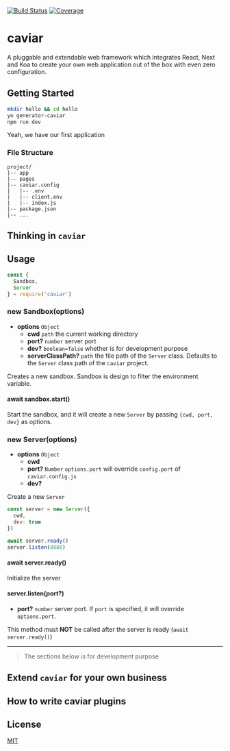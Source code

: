 [![Build Status](https://travis-ci.org/kaelzhang/caviar.svg?branch=master)](https://travis-ci.org/kaelzhang/caviar)
[![Coverage](https://codecov.io/gh/kaelzhang/caviar/branch/master/graph/badge.svg)](https://codecov.io/gh/kaelzhang/caviar)
<!-- optional appveyor tst
[![Windows Build Status](https://ci.appveyor.com/api/projects/status/github/kaelzhang/caviar?branch=master&svg=true)](https://ci.appveyor.com/project/kaelzhang/caviar)
-->
<!-- optional npm version
[![NPM version](https://badge.fury.io/js/caviar.svg)](http://badge.fury.io/js/caviar)
-->
<!-- optional npm downloads
[![npm module downloads per month](http://img.shields.io/npm/dm/caviar.svg)](https://www.npmjs.org/package/caviar)
-->
<!-- optional dependency status
[![Dependency Status](https://david-dm.org/kaelzhang/caviar.svg)](https://david-dm.org/kaelzhang/caviar)
-->

# caviar

A pluggable and extendable web framework which integrates React, Next and Koa to create your own web application out of the box with even zero configuration.

## Getting Started

```sh
mkdir hello && cd hello
yo generator-caviar
npm run dev
```

Yeah, we have our first application

### File Structure

```
project/
|-- app
|-- pages
|-- caviar.config
|   |-- .env
|   |-- client.env
|   |-- index.js
|-- package.json
|-- ...
```

## Thinking in `caviar`


## Usage

```js
const {
  Sandbox,
  Server
} = require('caviar')
```

### new Sandbox(options)

- **options** `Object`
  - **cwd** `path` the current working directory
  - **port?** `number` server port
  - **dev?** `boolean=false` whether is for development purpose
  - **serverClassPath?** `path` the file path of the `Server` class. Defaults to the `Server` class path of the `caviar` project.

Creates a new sandbox. Sandbox is design to filter the environment variable.

#### await sandbox.start()

Start the sandbox, and it will create a new `Server` by passing `{cwd, port, dev}` as options.

### new Server(options)

- **options** `Object`
  - **cwd**
  - **port?** `Number` `options.port` will override `config.port` of `caviar.config.js`
  - **dev?**

Create a new `Server`

```js
const server = new Server({
  cwd,
  dev: true
})

await server.ready()
server.listen(8888)
```

#### await server.ready()

Initialize the server

#### server.listen(port?)

- **port?** `number` server port. If `port` is specified, it will override `options.port`.

This method must **NOT** be called after the server is ready (`await server.ready()`)

****

> The sections below is for development purpose

## Extend `caviar` for your own business



## How to write caviar plugins



## License

[MIT](LICENSE)
